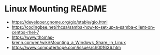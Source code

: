 # Linux Mounting README

* https://developer.gnome.org/gio/stable/gio.html
* https://codingbee.net/rhcsa/samba-how-to-set-up-a-samba-client-on-centos-rhel-7
* https://www.thomas-krenn.com/en/wiki/Mounting_a_Windows_Share_in_Linux
* https://www.computerhope.com/issues/ch001636.htm
